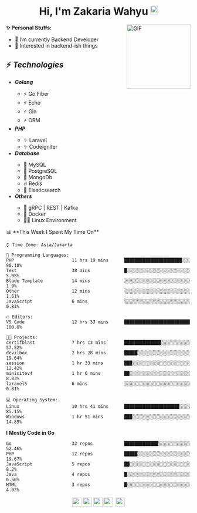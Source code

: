 <h1 align="center">Hi, I'm Zakaria Wahyu <img src="https://github.com/TheDudeThatCode/TheDudeThatCode/blob/master/Assets/Hi.gif" width="20px" height="25px"></h1>

<img align="right" alt="GIF" height="175px" src="https://www.nayakapratama.co.id/wp-content/uploads/2019/07/Website-Maintenance.gif" />

**✨ Personal Stuffs:**
- 🔭 I’m currently Backend Developer
- 🌱 Interested in backend-ish things

<h2>⚡ <i>Technologies</i></h2>
<ul>
<li><strong><i>Golang</i></strong></li>
  <ul>
    <li>⚡ Go Fiber</li>
    <li>⚡ Echo</li>
    <li>⚡ Gin</li>
    <li>⚡ ORM</li>
  </ul>
<li><strong><i>PHP</i></strong></li>
  <ul>
    <li>✨ Laravel</li>
    <li>✨ Codeigniter</li>
  </ul>
<li><strong><i>Database</i></strong></li>
  <ul>
    <li>🐬 MySQL</li>
    <li>🐘 PostgreSQL</li>
    <li>🍃 MongoDb</li>
    <li>🔥 Redis</li>
    <li>🔎 Elasticsearch</li>
  </ul>
  <li><strong><i>Others</i></strong></li>
  <ul>
    <li>💫 gRPC | REST | Kafka</li>
    <li>🐳 Docker</li>
    <li>👨‍💻 Linux Environment</li>
  </ul>
</ul>
<!--START_SECTION:waka-->
📊 **This Week I Spent My Time On** 

```text
⌚︎ Time Zone: Asia/Jakarta

💬 Programming Languages: 
PHP                      11 hrs 19 mins      ██████████████████████░░░   90.18% 
Text                     38 mins             █░░░░░░░░░░░░░░░░░░░░░░░░   5.05% 
Blade Template           14 mins             ░░░░░░░░░░░░░░░░░░░░░░░░░   1.9% 
Other                    12 mins             ░░░░░░░░░░░░░░░░░░░░░░░░░   1.61% 
JavaScript               6 mins              ░░░░░░░░░░░░░░░░░░░░░░░░░   0.83%

🔥 Editors: 
VS Code                  12 hrs 33 mins      █████████████████████████   100.0%

🐱‍💻 Projects: 
certifblast              7 hrs 13 mins       ██████████████░░░░░░░░░░░   57.52% 
devilbox                 2 hrs 28 mins       █████░░░░░░░░░░░░░░░░░░░░   19.64% 
session                  1 hr 33 mins        ███░░░░░░░░░░░░░░░░░░░░░░   12.42% 
minisitev4               1 hr 6 mins         ██░░░░░░░░░░░░░░░░░░░░░░░   8.83% 
laravel5                 6 mins              ░░░░░░░░░░░░░░░░░░░░░░░░░   0.81%

💻 Operating System: 
Linux                    10 hrs 41 mins      █████████████████████░░░░   85.15% 
Windows                  1 hr 51 mins        ███░░░░░░░░░░░░░░░░░░░░░░   14.85%

```

**I Mostly Code in Go** 

```text
Go                       32 repos            █████████████░░░░░░░░░░░░   52.46% 
PHP                      12 repos            █████░░░░░░░░░░░░░░░░░░░░   19.67% 
JavaScript               5 repos             ██░░░░░░░░░░░░░░░░░░░░░░░   8.2% 
Java                     4 repos             █░░░░░░░░░░░░░░░░░░░░░░░░   6.56% 
HTML                     3 repos             █░░░░░░░░░░░░░░░░░░░░░░░░   4.92%

```



<!--END_SECTION:waka-->

<p align="center">
<a href="https://www.linkedin.com/in/zakariawahyu" target="_blank"><img src="https://img.shields.io/badge/linkedin-%230077B5.svg?&style=for-the-badge&logo=linkedin&logoColor=white" height=25></a>
<a href="https://medium.com/@zakariawahyu" target="_blank"><img src="https://img.shields.io/badge/Medium-12100E?style=for-the-badge&logo=medium&logoColor=white" height=25></a>
<a href="https://medium.com/@zakariawahyu" target="_blank"><img src="https://img.shields.io/badge/Portfolio-2300843e?style=for-the-badge&logo=About.me&logoColor=white" height=25></a>
<a href="https://www.twitter.com/_zakariawahyu" target="_blank"><img src="https://img.shields.io/badge/twitter-%231DA1F2.svg?&style=for-the-badge&logo=twitter&logoColor=white" height=25></a> 
<a href="https://www.instagram.com/_zakariawahyu" target="_blank"><img src="https://img.shields.io/badge/instagram-%23E4405F.svg?&style=for-the-badge&logo=instagram&logoColor=white" height=25></a>
